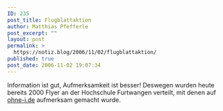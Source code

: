 ```yaml
---
ID: 235
post_title: Flugblattaktion
author: Matthias Pfefferle
post_excerpt: ""
layout: post
permalink: >
  https://notiz.blog/2006/11/02/flugblattaktion/
published: true
post_date: 2006-11-02 19:07:34
---
```

<!-- wp:paragraph -->
<p>Information ist gut, Aufmerksamkeit ist besser! Deswegen wurden heute bereits 2000 Flyer an der Hochschule Furtwangen verteilt, mit denen auf <a href="http://www.ohne-i.de/2006/11/02/erste-aktion-gestartet-2000-flyer-verteilt-5/">ohne-i.de</a> aufmerksam gemacht wurde.</p>
<!-- /wp:paragraph -->